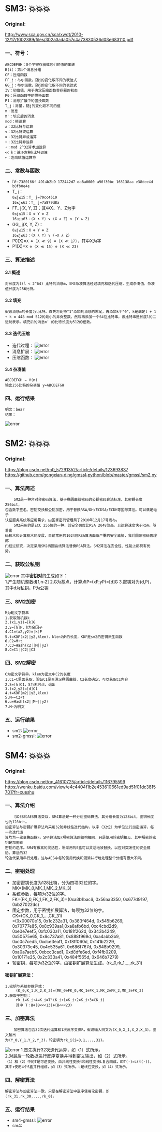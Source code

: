 # SM3: :boom::boom::boom:
### Original:<br>
http://www.sca.gov.cn/sca/xwdt/2010-12/17/1002389/files/302a3ada057c4a73830536d03e683110.pdf
### 一、符号：
    ABCDEFGH：8个字寄存器或它们的值的串联
    B(i)：第i个消息分组
    CF：压缩函数
    FF_j：布尔函数，随j的变化取不同的表达式
    GG_j：布尔函数，随j的变化取不同的表达式
    IV：初始值，用于确定压缩函数寄存器的初态
    P0：压缩函数中的置换函数
    P1：消息扩展中的置换函数
    T_j：常量，随j的变化取不同的值
    m：消息
    m′：填充后的消息
    mod：模运算
    ∧：32比特与运算
    ∨：32比特或运算
    ⊕：32比特异或运算
    ¬：32比特非运算
    +：mod 2^32算术加运算
    ≪ k：循环左移k比特运算
    ←：左向赋值运算符
### 二、常数与函数
* IV=`7380166f 4914b2b9 172442d7 da8a0600 a96f30bc 163138aa e38dee4d b0fb0e4e`
* T_ j：<br>
    `0≤j≤15：T_ j=79cc4519`<br>
    `16≤j≤63：T_ j=7a879d8a`
* FF_ j(X, Y, Z)：其中X、Y、Z为字<br>
    `0≤j≤15：X ⊕ Y ⊕ Z`<br>
    `16≤j≤63：(X ∧ Y) ∨ (X ∧ Z) ∨ (Y ∧ Z)`   
* GG_ j(X, Y, Z)：<br>
    `0≤j≤15：X ⊕ Y ⊕ Z`<br>
    `16≤j≤63：(X ∧ Y) ∨ (¬X ∧ Z)`
* P0(X)=`X ⊕ (X ≪ 9) ⊕ (X ≪ 17)`，其中X为字
* P1(X)=`X ⊕ (X ≪ 15) ⊕ (X ≪ 23)`
### 三、算法描述
#### 3.1 概述
    对长度为l(l < 2^64) 比特的消息m，SM3杂凑算法经过填充和迭代压缩，生成杂凑值，杂凑值长度为256比特。
#### 3.2 填充
    假设消息m的长度为l比特。首先将比特"1"添加到消息的末尾，再添加k个"0"，k是满足l + 1 + k ≡ 448 mod 512的最小的非负整数。然后再添加一个64位比特串，该比特串是长度l的二进制表示。填充后的消息m′ 的比特长度为512的倍数。
#### 3.3 迭代压缩
* 迭代过程：
![error](pictures/pic1.png "迭代过程")
* 消息扩展：
![error](pictures/pic2.png "消息扩展")
* 压缩函数：
![error](pictures/pic3.png "压缩函数")
#### 3.4 杂凑值
    ABCDEFGH ← V(n)
    输出256比特的杂凑值 y=ABCDEFGH
### 四、运行结果
    明文：bear
    结果：
![error](pictures/pic5.png "sm3结果")

# SM2: :boom::boom::boom:
### Original:<br>
https://blog.csdn.net/m0_57291352/article/details/123693837<br>
https://github.com/gongxian-ding/gmssl-python/blob/master/gmssl/sm2.py
### 一、算法简述
        SM2是一种非对称密码算法，基于椭圆曲线密码的公钥密码算法标准，其密钥长度256bit，
    包含数字签名、密钥交换和公钥加密，用于替换RSA/DH/ECDSA/ECDH等国际算法。可以满足电子
    认证服务系统等应用需求，由国家密码管理局于2010年12月17号发布。
        SM2采用的是ECC 256位的一种，其安全强度比RSA 2048位高，且运算速度快于RSA。随着密
    码技术和计算技术的发展，目前常用的1024位RSA算法面临严重的安全威胁，我们国家密码管理部
    门经过研究，决定采用SM2椭圆曲线算法替换RSA算法。SM2算法在安全性、性能上都具有优势。
### 二、获取公私钥
![error](pictures/pic4.png "获取公私钥")
    其中**密钥对**的生成如下：<br>
    1.产生随机整数d[1,n-2]
    2.G为基点，计算点P=(xP,yP)=[d]G
    3.密钥对为(d,P)，其中d为私钥，P为公钥
### 三、SM2加密
    M为明文字符串
    1.获取随机数k
    2.(x1,y1)=[k]G
    3.S=[h]P，h为余因子
    4.C1=(x2,y2)=[k]P
    5.t=KDF(x2||y2,klen)，klen为M的长度，KDF是sm2的密钥派生函数
    6.C2=M+t
    7.C3=Hash(x2||M||y2)
    8.C=C1||C2||C3
### 四、SM2解密
    C为密文字符串，klen为密文中C2的长度
    1.C1=C里面获取，验证C1是否满足椭圆曲线，C2长度确定，可以获取C1内容
    2.S=[h]C1，S为无穷点，退出
    3.(x2,y2)=[d]C1
    4.t=KDF(m2||y2,klen)
    5.M~=C2+t
    6.u=Hash(x2||M~||y2)
    7.M~为明文
### 五、运行结果
* sm2:
![error](pictures/pic6.png "sm2结果")
* sm2-gmssl:
![error](pictures/pic7.png "sm2-gmssl结果")

# SM4: :boom::boom::boom:
### Original:<br>
https://blog.csdn.net/qq_41610725/article/details/116795599<br>
https://wenku.baidu.com/view/e4c4404f1b2e453610661ed9ad51f01dc3815701?fr=xueshu
### 一、算法介绍
        与DES和AES算法类似，SM4算法是一种分组密码算法。其分组长度为128bit，密钥长度也为128bit。
    加密算法与密钥扩展算法均采用32轮非线性迭代结构，以字（32位）为单位进行加密运算，每一次迭代运
    算均为一轮变换函数F。SM4算法加/解密算法的结构相同，只是使用轮密钥相反，其中解密轮密钥是加密轮
    密钥的逆序。SM4有很高的灵活性，所采用的S盒可以灵活地被替换，以应对突发性的安全威胁。算法的32
    轮迭代采用串行处理，这与AES中每轮使用代换和混淆并行地处理整个分组有很大不同。
### 二、密钥处理
* 加密密钥长度为128比特，分为四项32位的字。<br>
    MK=(MK_0,MK_1,MK_2,MK_3)
* 系统参数，每项为32位的字。<br>
    FK=(FK_0,FK_1,FK_2,FK_3)=(0xa3b1bac6, 0x56aa3350, 0x677d9197, 0xb27022dc)
* 固定参数，用于密钥扩展算法，每项为32位的字。<br>
CK=(CK_0,CK_1,...,CK_31)<br>
  =(0x00070e15, 0x1c232a31, 0x383f464d, 0x545b6269, <br>
    0x70777e85, 0x8c939aa1,0xa8afb6bd, 0xc4cbd2d9,<br>
    0xe0e7eef5, 0xfc030a11, 0x181f262d, 0x343b4249, <br>
    0x50575e65, 0x6c737a81, 0x888f969d, 0xa4abb2b9,<br>
    0xc0c7ced5, 0xdce3eaf1, 0xf8ff060d, 0x141b2229,<br>
    0x30373e45, 0x4c535a61, 0x686f767d, 0x848b9299,<br>
    0xa0a7aeb5, 0xbcc3cad1, 0xd8dfe6ed, 0xf4fb0209, <br>
    0x10171e25, 0x2c333a41, 0x484f565d, 0x646b7279)
* 轮密钥，每项为32位的字，由密钥扩展算法生成。(rk_0,rk_1,...,rk_31)
#### 密钥扩展算法：
    1.密钥与系统参数异或：
         (K_0,K_1,K_2,K_3)=(MK_0⊕FK_0,MK_1⊕FK_1,MK_2⊕FK_2,MK_3⊕FK_3)
    2.获取子密钥：
         rk_i=K_i+4=K_i⊕T'(K_i+1⊕K_i+2⊕K_i+3⊕CK_i)
         其中 T：B⊕(B<<<13)⊕(B<<<23)
### 三、加密算法
        加密算法包含32次迭代运算和1次反序变换R，假设输入明文为(X_0,X_1,X_2,X_3)，密文输出
    为(Y_0,Y_1,Y_2,Y_3)，轮密钥为rk_i(i=0,1,...,31)。
![error](pictures/pic9.png "迭代运算")
    1.首先执行32次迭代运算，如（1）式所示。<br>
    2.对最后一轮数据进行反序变换并得到密文输出，如（2）式所示。<br>
    `（1）和（2）中的T是可逆变换，由非线性变换τ和线性变换L复合而成，即T(·)=L(τ(·))。
    其中τ使用4个S盒并行组成，如（3）式所示。L是线性变换，如（4）式所示。`
### 四、解密算法
    解密算法与加密算法一致，只是在解密算法中逆序使用轮密钥，即(rk_31,rk_30,...,rk_0)。
### 五、运行结果
* sm4-gmssl:
![error](pictures/pic8.png "sm4-gmssl结果")
* sm4:
